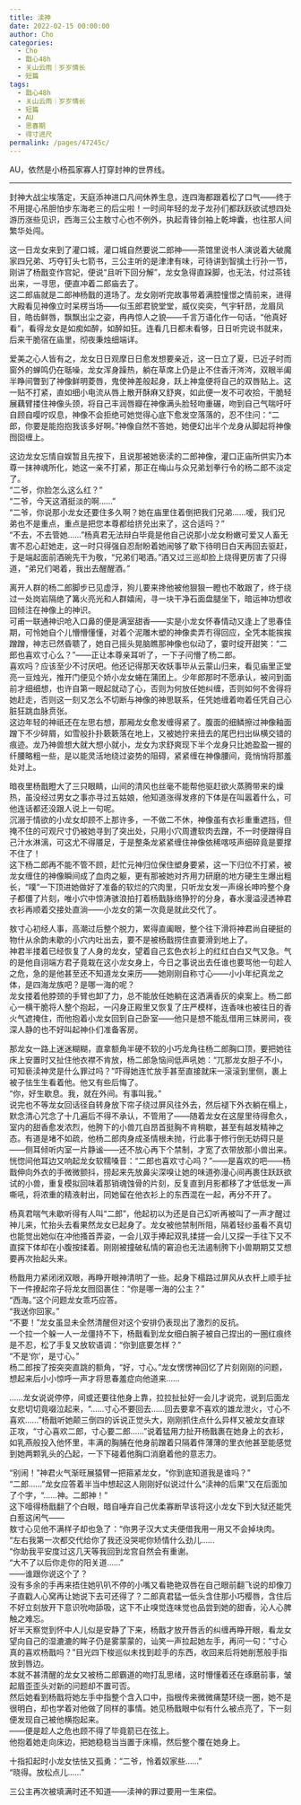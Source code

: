 ```yaml
---
title: 渎神
date: 2022-02-15 00:00:00
author: Cho
categories: 
  - Cho
  - 戬心48h
  - 关山云雨｜岁岁情长
  - 短篇
tags: 
  - 戬心48h
  - 关山云雨｜岁岁情长
  - 短篇
  - AU
  - 思春期
  - 得寸进尺
permalink: /pages/47245c/
---
```


AU，依然是小杨孤家寡人打穿封神的世界线。

---

封神大战尘埃落定，天庭添神进口凡间休养生息，连四海都跟着松了口气——终于不用提心吊胆怕步东海老三的后尘啦！一时间年轻的龙子龙孙们都跃跃欲试想四处游历涨些见识，西海三公主敖寸心也不例外，执起青锋剑袖上乾坤囊，也往那人间繁华处闯。

这一日龙女来到了灌口城，灌口城自然要说二郎神——茶馆里说书人演说着大破魔家四兄弟、巧夺钉头七箭书，三公主听的是津津有味，可待讲到智擒土行孙一节，刚讲了杨戬变作宫妃，便说“且听下回分解”，龙女急得直跺脚，也无法，付过茶钱出来，一寻思，便直冲着二郎庙去了。<!-- more -->  
这二郎庙就是二郎神杨戬的道场了。龙女刚听完故事带着满腔憧憬之情前来，进得大殿看见神像立时呆楞当场——似玉郎君貌堂堂，威仪奕奕，气宇轩昂，龙眉凤目，皓齿鲜唇，飘飘出尘之姿，冉冉惊人之貌——千言万语化作一句话，“他真好看”，看得龙女是如痴如醉，如醉如狂。连看几日都未看够，日日听完说书就来，后来干脆宿在庙里，彻夜秉烛细端详。

爱美之心人皆有之，龙女日日观摩日日愈发想要亲近，这一日立了夏，已近子时而窗外的蝉鸣仍在聒噪，龙女浑身躁热，躺在草席上仍是止不住香汗涔涔，双眼半阖半睁间瞥到了神像鲜明菱唇，鬼使神差般起身，跃上神龛便将自己的双唇贴上。这一贴不打紧，直如细小电流从唇上散开酥麻又舒爽，如此便一发不可收拾，干脆轻展藕臂搂住神像头颈，将自己丰润唇瓣在神像满头脸轻吻重碾，吻到自己气喘吁吁自顾自嘤咛叹息，神像不会拒绝可她觉得心底下愈发空落落的，忍不住问：“二郎，你要是能抱抱我该多好啊。”神像自然不答她，她便幻出半个龙身从脚起将神像囫囵缠上。

这边龙女忘情自娱暂且先按下，且说那被她亵渎的二郎神像，灌口正庙所供实乃本尊一抹神魂所化，她这一亲不打紧，那正在梅山与众兄弟划拳行令的杨二郎不淡定了。  
“二爷，你脸怎么这么红？”  
“二爷，今天这酒挺淡的啊……”  
“二爷，你说那小龙女还要住多久啊？她在庙里住着倒把我们兄弟……嗳，我们兄弟也不是重点，重点是把您本尊都给挤兑出来了，这合适吗？”  
“不去，不去管她……”杨真君无法辩白毕竟是他自己说那小龙女粉嫩可爱又人畜无害不忍心赶她走，这一时只得强自忍耐盼着她闹够了歇下待明日白天再回去驱赶，于是端起面前酒碗先干为敬，“兄弟们喝酒。”酒又过三巡却脸上烧得更厉害了只得道，“弟兄们喝着，我出去醒醒酒。”

离开人群的杨二郎脚步已见虚浮，狗儿要来搀他被他狠狠一瞪也不敢跟了，终于绕过一处岗岩隔绝了篝火亮光和人群嬉闹，寻一块干净石面盘腿坐下，暗运神功想收回倾注在神像上的神识。  
可甫一联通神识呛入口鼻的便是满室甜香——实是小龙女怀春情动又逢上了思春佳期，可怜她自个儿懵懵懂懂，对着个泥雕木塑的神像卖弄冇得回应，全凭本能挨挨蹭蹭，神志已然昏聩了，她自己摇头晃脑瞧那神像也似动了，霎时绽开甜笑：“二郎也喜欢寸心么？”——正让本尊亲耳听了，一下子问懵了杨二郎。  
喜欢吗？应该至少不讨厌吧。他还记得那天收妖事毕从云蒙山归来，看见庙里正堂亮一豆烛光，推开门便见个娇小龙女蜷在蒲团上。少年郎那时不愿承认，被问到面前才细细想，也许自第一眼起就动了心，否则为何放任她纠缠，否则如何不舍得将她赶走，否则这一刻又怎么不切断与神像的神思联系，任凭她缠着吻着任凭自己心脏狂跳血脉贲张。  
这边年轻的神祇还在左思右想，那厢龙女愈发缠得紧了。腹面的细鳞擦过神像釉面蹭下不少碎屑，如雪般扑扑簌簌落在地上，又被她拧来扭去的尾巴扫出纵横交错的痕迹。龙乃神兽想大就大想小就小，龙女为求舒爽现下半个龙身只比她盈盈一握的纤腰略粗一些，是以能灵活地绕过姿势的阻碍，紧紧缠在神像腰间，竟悄悄将那羞处对上。

暗夜里杨戬瞪大了三只眼睛，山间的清风也丝毫不能帮他驱赶欲火蒸腾带来的燥热，虽没经过男女之事亦寻过五姑娘，他知道涨得发疼的下体是在叫嚣着什么，可他连话都还没跟人说上一句呢。  
沉溺于情欲的小龙女却顾不上那许多，一不做二不休，神像虽有衣衫重重遮挡，但掩不住的可观尺寸仍被她寻到了突出处，只用小穴周遭软肉去蹭，不一时便蹭得自己汁水淋漓，可这尤不得餍足，于是整条龙紧紧缠住神像依稀喀吱声细碎竟是要撑不住了！  
这下杨二郎再不能不管不顾，赶忙元神归位保住塑身要紧，这一下归位不打紧，被龙女缠住的神像瞬间成了血肉之躯，更有那被她对齐用力研磨的地方硬生生爆出粗长，“噗”一下顶进她做好了准备的软烂的穴肉里，只听龙女发一声绵长呻吟整个身子都僵了片刻，唯小穴中惊涛骇浪拍打着杨戬脉络狰狞的分身，春水漫溢浸透神君衣衫再顺着交接处直淌——小龙女的第一次竟是就此交代了。

敖寸心初经人事，高潮过后整个脱力，累得直阖眼，整个往下滑将神君尚自硬挺的物什从余韵未歇的小穴内吐出去，要不是被杨戬捞住直要滑到地上了。  
神君半搂着已经恢复了人身的龙女，望着自己玄色衣衫上的红红白白又气又急。气的是他自诩端方君子竟栽在这小龙女身上，今日之事说出去任谁也要骂他一句趁人之危，急的是他甚至还不知道龙女来历——她刚刚自称寸心——小小年纪真龙之体，是四海龙族吧？是哪一海的呢？  
龙女搂着他脖颈的手臂也卸了力，总不能放任她躺在这洒满香灰的桌案上。杨二郎心一横干脆将人整个抱起，一闪身正殿里又恢复了庄严模样，连香味也被往日的香火气遮掩住，而他抱着小龙女回到自己卧室——他只是想不能乱借用三妹房间，夜深人静的也不好叫起神仆们准备客房。

那龙女一路上迷迷糊糊，直拿额角半硬不软的小巧龙角往杨二郎胸口顶，要把她往床上安置时又扯住他衣襟不肯放，杨二郎急恼间低声吼她：“兀那龙女胆子不小，可知亵渎神灵是什么罪过吗？”吓得她连忙放手甚至直接就床一滚滚到里侧，裹上被子怯生生看着他。他又有些后悔了。  
“你，好生歇息。我，就在外间。有事叫我。”  
说完也不等龙女回话径自转身放下帘子绕过屏风往外去，然后褪下外衣躺在榻上，默念清心咒念了十几遍后不得不承认，不管用了——随着龙女在这屋里待得愈久，室内的甜香愈发浓烈，他胯下的小兽兀自昂首挺胸不肯稍歇，甚至有越发精神之态。有道是堵不如疏，他杨二郎肉身成圣情根未抛，行此事于修行倒无妨碍只是——侧耳倾听内室一片静谧——还不放心再下个禁制，才宽了衣带放那小兽出来。  
恍惚间他耳边又响起龙女软糯嗓音：“二郎也喜欢寸心吗？”——是喜欢的吧——杨戬伸向外衣的手微微颤抖，捞起来先放鼻尖深嗅让她的味道弥漫心间再裹住跃跃欲试的小兽，重复模拟回味着那销魂蚀骨的片刻，反复直到月影都移了才低低发一声嘶吼，将浓重的精液射出，同她留在他衣衫上的东西混在一起，再分不开了。

杨真君喘气未歇听得有人叫“二郎”，他起初以为还是自己幻听再被叫了一声才醒过神儿来，忙抬头去看果然龙女已起身了。龙女被他禁制所阻，隔着轻纱虽看不真切也能觉出她似在冲他搔首弄姿，一会儿双手捧起双乳揉搓一会儿又探一手往下又不直探下体却在小腹按揉着。刚刚被撞破私情的窘迫也无法遏制胯下小兽期期艾艾想要再次抬起头来。

杨戬用力紧闭闭双眼，再睁开眼神清明了一些。起身下榻路过屏风从衣杆上顺手扯下一件撩起帘子将龙女囫囵裹住：“你是哪一海的公主？”  
“西海。”这个问题龙女乖巧应答。  
“我送你回家。”  
“不要！”龙女虽显未全然清醒但对这个安排仍表现出了激烈的反抗。  
一个拉一个躲一人一龙僵持不下，杨戬看到龙女细白腕子被自己捏出的一圈红痕终是不忍，松了手复又放软语调：“你到底要怎样？”  
“不是‘你’，是寸心。”  
杨二郎按了按突突直跳的额角，“好，寸心。”龙女愣愣神回忆了片刻刚刚的问题，想起来后小小惊呼一声才将思春羞症向他道来……

……龙女说说停停，间或还要往他身上靠，拉拉扯扯好一会儿才说完，说到后面龙女悲切切竟啜泣起来，“……寸心不要回去……回去要拿不喜欢的雄龙泄火，寸心不喜欢……”杨戬听她颠三倒四的诉说正觉头大，刚刚抓住点什么异样又被龙女直球正攻，“寸心喜欢二郎，寸心要二郎……”说着猛用力扯开杨戬裹在她身上的衣衫，如乳燕般投入他怀里，丰满的胸脯在他身前蹭着只隔着件薄薄的里衣他甚至能感觉到她两颗乳头的凸起，一下下碰着他胸口消磨着他的意志力。

“别闹！”神君火气渐旺展猿臂一把箍紧龙女，“你到底知道我是谁吗？”  
“二郎……”龙女应答着半当中想起这人刚刚好似说过什么“渎神的后果”又在后面加了个字，“……神。二郎神！”  
这下噎得杨戬翻了个白眼，暗自唾弃自己优柔寡断早该将这小龙女下到大狱还能凭白惹这闲气——  
敖寸心见他不满样子却也急了：“你男子汉大丈夫便借我用一用又不会掉块肉。  
“左右我第一次都交代给你了我还没哭呢你矫情什么劲儿……  
“你助我平安度过这几天等我回到龙宫自然会有重谢。  
“大不了以后你走你的阳关道……”  
——谁跟你说这个了？  
没有多余的手再来捂住她叭叭不停的小嘴又看艳艳双唇在自己眼前翻飞说的却像刀子直戳人心窝再让她说下去可还得了？二郎真君猛一低头含住那小巧樱唇，含住后不好立刻放开下意识吮吻舔吸，这下不止嗅觉连味觉也品尝到她的甜香，沁人心脾触之难忘。  
好半天察觉到怀中人儿似是安静了下来，杨戬才放开唇舌的纠缠再睁开眼，看龙女望向自己的湿漉漉的眸子仍是雾蒙蒙的，讪笑一声拉起她左手，再问一句：“寸心真的喜欢杨戬吗？”目光四下梭巡似未找到趁手的东西，收回来后将她削葱般手指放到唇边。  
本就不甚清醒的龙女又被杨二郎霸道的吻打乱思绪，这时懵懂着还在琢磨前事，皱起眉歪歪头对新的问题却不置可否。  
然后她看到杨戬将她左手中指整个含入口中，指根传来微微痛楚环绕一圈，她不是很明白，却也学着对他做了同样的事情。她见杨戬眼中似有什么被点亮了，下一刻便发现自己被他横抱起来。  
——便是趁人之危也顾不得了毕竟箭已在弦上。  
他抱着她走向床边，把她稳稳当当置于床榻，然后整个覆在她身上。

十指扣起时小龙女怯怯又孤勇：“二爷，怜着奴家些……”  
“晓得。放松点儿……”

三公主再次被填满时还不知道——渎神的罪过要用一生来偿。
